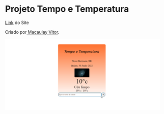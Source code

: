 <h1> Projeto Tempo e Temperatura</h1>
<p><a href="https://macaulayvitor.github.io/Login/" target="_blank">Link</a> do Site</p>
 <p>Criado por<a href="https://github.com/MacaulayVitor" target="_blank"> Macaulay Vitor</a>.</p>

 <p align="center">
 <img alt="Demo" src="./img/Animação.gif">
</p>